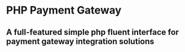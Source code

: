 PHP Payment Gateway
======
## A full-featured simple php fluent interface for payment gateway integration solutions